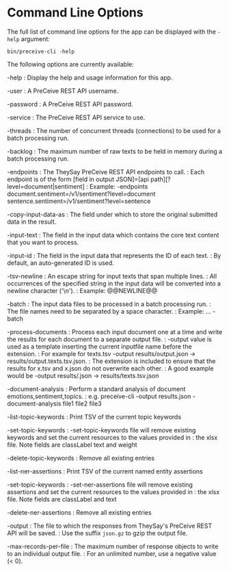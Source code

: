 # Command Line Options

The full list of command line options for the app can be displayed with the `-help` argument:

	bin/preceive-cli -help


The following options are currently available:

-help
: Display the help and usage information for this app.

-user
: A PreCeive REST API username.

-password
: A PreCeive REST API password.

-service
: The PreCeive REST API service to use.

-threads
: The number of concurrent threads (connections) to be used for a batch processing run.

-backlog
: The maximum number of raw texts to be held in memory during a batch processing run.

-endpoints
: The TheySay PreCeive REST API endpoints to call.
: Each endpoint is of the form [field in output JSON]=[api path][?level=document|sentiment]
: Example:  -endpoints document.sentiment=/v1/sentiment?level=document sentence.sentiment=/v1/sentiment?level=sentence

-copy-input-data-as
: The field under which to store the original submitted data in the result.

-input-text
: The field in the input data which contains the core text content that you want to process.

-input-id
: The field in the input data that represents the ID of each text.
: By default, an auto-generated ID is used.

-tsv-newline
: An escape string for input texts that span multiple lines.
: All occurrences of the specified string in the input data will be converted into a newline character ('\n').
: Example:  @@NEWLINE@@

-batch
: The input data files to be processed in a batch processing run.
: The file names need to be separated by a space character.
: Example:  ... -batch <file1> <file2> <file3>

-process-documents
: Process each input document one at a time and write the results for each document to a separate output file.
: -output value is used as a template inserting the current inputfile name before the extension.
: For example for texts.tsv -output results/output.json -> results/output.texts.tsv.json.
: The extension is included to ensure that the results for x.tsv and x.json do not overwrite each other.
: A good example would be -output results/.json -> results/texts.tsv.json

-document-analysis
: Perform a standard analysis of document emotions,sentiment,topics.
:  e.g. preceive-cli -output results.json -document-analysis file1 file2 file3

-list-topic-keywords
: Print TSV of the current topic keywords

-set-topic-keywords
: -set-topic-keywords <xlsx> file will remove existing keywords and set the current resources to the values provided in
: the xlsx file. Note fields are classLabel text and weight

-delete-topic-keywords
: Remove all existing entries

-list-ner-assertions
: Print TSV of the current named entity assertions

-set-topic-keywords
: -set-ner-assertions <xlsx> file will remove existing assertions and set the current resources to the values provided in
: the xlsx file. Note fields are classLabel and text 

-delete-ner-assertions
: Remove all existing entries

-output
: The file to which the responses from TheySay's PreCeive REST API will be saved.
: Use the suffix `json.gz` to gzip the output file.

-max-records-per-file
: The maximum number of response objects to write to an individual output file.
: For an unlimited number, use a negative value (< 0).
